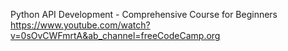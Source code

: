 Python API Development - Comprehensive Course for Beginners  
https://www.youtube.com/watch?v=0sOvCWFmrtA&ab_channel=freeCodeCamp.org
